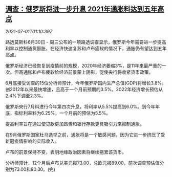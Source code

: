 <!--1625103063000-->
[调查：俄罗斯将进一步升息 2021年通胀料达到五年高点](https://cn.reuters.com/article/poll-russia-cen-rate-0701-idCNKCS2E72ZW)
------

<div><i>2021-07-01T01:10:39Z</i></div><p>路透莫斯科6月30日 - 周三公布的一项路透调查显示，俄罗斯今年需要进一步提高利率以控制通货膨胀，在经济快速复苏和卢布疲软的情况下，通胀仍有望达到五年高点。</p><p>俄罗斯经济已经恢复到疫情前的规模，2020年经济萎缩3%，是11年来最严重的一次。但高通胀和卢布疲软给经济前景蒙上阴影，促使央行将收紧货币政策。</p><p>6月底接受访查的15位分析师预计，今年俄罗斯国内生产总值(GDP)将增长3.8%，创2012年以来最快增速，且高于一个月前预期的3.5%。2022年经济增长预估从2.4%下调至2.3%。</p><p>俄罗斯央行7月料进行今年第四次升息，将利率从5.5%提高到6.0%。到今年年底，指标利率料为6.25%，一个月前的预估为5.5%。</p><p>提高利率旨在通过使贷款更加昂贵和银行存款更具吸引力来抑制通胀。</p><p>在9月俄罗斯国家杜马选举之前，通胀将是一个敏感问题，因为它进一步挤压了受新冠疫情影响的实际收入。</p><p>卢布的前景保持不变，表明地缘政治因素将继续拖累该货币。</p><p>分析师预计，12个月后卢布兑美元报73.00，兑欧元报89.00，前次调查预估值分别为73.00和90.30。(完)</p>

